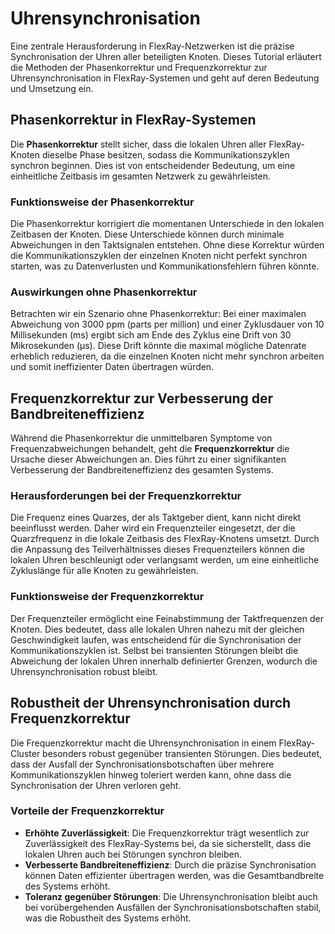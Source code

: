 
# Uhrensynchronisation

Eine zentrale Herausforderung in FlexRay-Netzwerken ist die präzise Synchronisation der Uhren aller beteiligten Knoten. Dieses Tutorial erläutert die Methoden der Phasenkorrektur und Frequenzkorrektur zur Uhrensynchronisation in FlexRay-Systemen und geht auf deren Bedeutung und Umsetzung ein.

## Phasenkorrektur in FlexRay-Systemen

Die **Phasenkorrektur** stellt sicher, dass die lokalen Uhren aller FlexRay-Knoten dieselbe Phase besitzen, sodass die Kommunikationszyklen synchron beginnen. Dies ist von entscheidender Bedeutung, um eine einheitliche Zeitbasis im gesamten Netzwerk zu gewährleisten.

### Funktionsweise der Phasenkorrektur

Die Phasenkorrektur korrigiert die momentanen Unterschiede in den lokalen Zeitbasen der Knoten. Diese Unterschiede können durch minimale Abweichungen in den Taktsignalen entstehen. Ohne diese Korrektur würden die Kommunikationszyklen der einzelnen Knoten nicht perfekt synchron starten, was zu Datenverlusten und Kommunikationsfehlern führen könnte.

### Auswirkungen ohne Phasenkorrektur

Betrachten wir ein Szenario ohne Phasenkorrektur: Bei einer maximalen Abweichung von 3000 ppm (parts per million) und einer Zyklusdauer von 10 Millisekunden (ms) ergibt sich am Ende des Zyklus eine Drift von 30 Mikrosekunden (µs). Diese Drift könnte die maximal mögliche Datenrate erheblich reduzieren, da die einzelnen Knoten nicht mehr synchron arbeiten und somit ineffizienter Daten übertragen würden.

## Frequenzkorrektur zur Verbesserung der Bandbreiteneffizienz

Während die Phasenkorrektur die unmittelbaren Symptome von Frequenzabweichungen behandelt, geht die **Frequenzkorrektur** die Ursache dieser Abweichungen an. Dies führt zu einer signifikanten Verbesserung der Bandbreiteneffizienz des gesamten Systems.

### Herausforderungen bei der Frequenzkorrektur

Die Frequenz eines Quarzes, der als Taktgeber dient, kann nicht direkt beeinflusst werden. Daher wird ein Frequenzteiler eingesetzt, der die Quarzfrequenz in die lokale Zeitbasis des FlexRay-Knotens umsetzt. Durch die Anpassung des Teilverhältnisses dieses Frequenzteilers können die lokalen Uhren beschleunigt oder verlangsamt werden, um eine einheitliche Zykluslänge für alle Knoten zu gewährleisten.

### Funktionsweise der Frequenzkorrektur

Der Frequenzteiler ermöglicht eine Feinabstimmung der Taktfrequenzen der Knoten. Dies bedeutet, dass alle lokalen Uhren nahezu mit der gleichen Geschwindigkeit laufen, was entscheidend für die Synchronisation der Kommunikationszyklen ist. Selbst bei transienten Störungen bleibt die Abweichung der lokalen Uhren innerhalb definierter Grenzen, wodurch die Uhrensynchronisation robust bleibt.

## Robustheit der Uhrensynchronisation durch Frequenzkorrektur

Die Frequenzkorrektur macht die Uhrensynchronisation in einem FlexRay-Cluster besonders robust gegenüber transienten Störungen. Dies bedeutet, dass der Ausfall der Synchronisationsbotschaften über mehrere Kommunikationszyklen hinweg toleriert werden kann, ohne dass die Synchronisation der Uhren verloren geht.

### Vorteile der Frequenzkorrektur

- **Erhöhte Zuverlässigkeit**: Die Frequenzkorrektur trägt wesentlich zur Zuverlässigkeit des FlexRay-Systems bei, da sie sicherstellt, dass die lokalen Uhren auch bei Störungen synchron bleiben.
- **Verbesserte Bandbreiteneffizienz**: Durch die präzise Synchronisation können Daten effizienter übertragen werden, was die Gesamtbandbreite des Systems erhöht.
- **Toleranz gegenüber Störungen**: Die Uhrensynchronisation bleibt auch bei vorübergehenden Ausfällen der Synchronisationsbotschaften stabil, was die Robustheit des Systems erhöht.